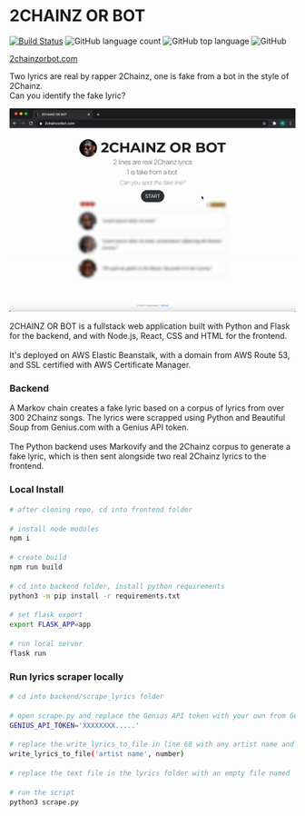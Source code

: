 # 2CHAINZ OR BOT
[![Build Status](https://travis-ci.com/rinaykumar/2chainz-or-bot.svg?branch=main)](https://travis-ci.com/rinaykumar/2chainz-or-bot)
![GitHub language count](https://img.shields.io/github/languages/count/rinaykumar/2chainz-or-bot)
![GitHub top language](https://img.shields.io/github/languages/top/rinaykumar/2chainz-or-bot)
![GitHub](https://img.shields.io/github/license/rinaykumar/2chainz-or-bot)

[2chainzorbot.com](https://www.2chainzorbot.com/) 

Two lyrics are real by rapper 2Chainz, one is fake from a bot in the style of 2Chainz.
<br/>
Can you identify the fake lyric?

![ui video demo](frontend/src/assets/img/ui-demo.gif)


2CHAINZ OR BOT is a fullstack web application built with Python and Flask for the backend, and with Node.js, React, CSS and HTML for the frontend. 
<br/>
<br/>
It's deployed on AWS Elastic Beanstalk, with a domain from AWS Route 53, and SSL certified with AWS Certificate Manager.

### Backend

A Markov chain creates a fake lyric based on a corpus of lyrics from over 300 2Chainz songs. 
The lyrics were scrapped using Python and Beautiful Soup from Genius.com with a Genius API token. 
<br/>
<br/>
The Python backend uses Markovify and the 2Chainz corpus to generate a fake lyric, which is then sent alongside two real 2Chainz lyrics to the frontend.

### Local Install
```bash
# after cloning repo, cd into frontend folder

# install node modules
npm i

# create build
npm run build

# cd into backend folder, install python requirements
python3 -m pip install -r requirements.txt

# set flask export
export FLASK_APP=app

# run local server
flask run
```

### Run lyrics scraper locally
```bash
# cd into backend/scrape_lyrics folder

# open scrape.py and replace the Genius API token with your own from Genius.com
GENIUS_API_TOKEN='XXXXXXXX.....'

# replace the write_lyrics_to_file in line 68 with any artist name and number of songs
write_lyrics_to_file('artist name', number)

# replace the text file in the lyrics folder with an empty file named 'artistname'.txt

# run the script
python3 scrape.py
```
